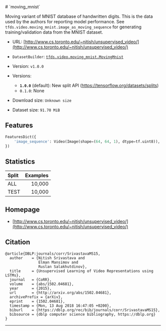 <div itemscope itemtype="http://schema.org/Dataset">
  <div itemscope itemprop="includedInDataCatalog" itemtype="http://schema.org/DataCatalog">
    <meta itemprop="name" content="TensorFlow Datasets" />
  </div>
  <meta itemprop="name" content="moving_mnist" />
  <meta itemprop="description" content="Moving variant of MNIST database of handwritten digits. This is the&#10;data used by the authors for reporting model performance. See&#10;`tfds.video.moving_mnist.image_as_moving_sequence`&#10;for generating training/validation data from the MNIST dataset.&#10;&#10;&#10;To use this dataset:&#10;&#10;```python&#10;import tensorflow_datasets as tfds&#10;&#10;ds = tfds.load(&#x27;moving_mnist&#x27;, split=&#x27;train&#x27;)&#10;for ex in ds.take(4):&#10;  print(ex)&#10;```&#10;&#10;See [the guide](https://www.tensorflow.org/datasets/overview) for more&#10;informations on [tensorflow_datasets](https://www.tensorflow.org/datasets).&#10;&#10;" />
  <meta itemprop="url" content="https://www.tensorflow.org/datasets/catalog/moving_mnist" />
  <meta itemprop="sameAs" content="http://www.cs.toronto.edu/~nitish/unsupervised_video/" />
  <meta itemprop="citation" content="@article{DBLP:journals/corr/SrivastavaMS15,&#10;  author    = {Nitish Srivastava and&#10;               Elman Mansimov and&#10;               Ruslan Salakhutdinov},&#10;  title     = {Unsupervised Learning of Video Representations using LSTMs},&#10;  journal   = {CoRR},&#10;  volume    = {abs/1502.04681},&#10;  year      = {2015},&#10;  url       = {http://arxiv.org/abs/1502.04681},&#10;  archivePrefix = {arXiv},&#10;  eprint    = {1502.04681},&#10;  timestamp = {Mon, 13 Aug 2018 16:47:05 +0200},&#10;  biburl    = {https://dblp.org/rec/bib/journals/corr/SrivastavaMS15},&#10;  bibsource = {dblp computer science bibliography, https://dblp.org}&#10;}&#10;" />
</div>
# `moving_mnist`

Moving variant of MNIST database of handwritten digits. This is the data used by
the authors for reporting model performance. See
`tfds.video.moving_mnist.image_as_moving_sequence` for generating
training/validation data from the MNIST dataset.

*   URL:
    [http://www.cs.toronto.edu/~nitish/unsupervised_video/](http://www.cs.toronto.edu/~nitish/unsupervised_video/)
*   `DatasetBuilder`:
    [`tfds.video.moving_mnist.MovingMnist`](https://github.com/tensorflow/datasets/tree/master/tensorflow_datasets/video/moving_mnist.py)
*   Version: `v1.0.0`
*   Versions:

    *   **`1.0.0`** (default): New split API
        (https://tensorflow.org/datasets/splits)
    *   `0.1.0`: None

*   Download size: `Unknown size`

*   Dataset size: `91.70 MiB`

## Features
```python
FeaturesDict({
    'image_sequence': Video(Image(shape=(64, 64, 1), dtype=tf.uint8)),
})
```

## Statistics

Split | Examples
:---- | -------:
ALL   | 10,000
TEST  | 10,000

## Homepage

*   [http://www.cs.toronto.edu/~nitish/unsupervised_video/](http://www.cs.toronto.edu/~nitish/unsupervised_video/)

## Citation
```
@article{DBLP:journals/corr/SrivastavaMS15,
  author    = {Nitish Srivastava and
               Elman Mansimov and
               Ruslan Salakhutdinov},
  title     = {Unsupervised Learning of Video Representations using LSTMs},
  journal   = {CoRR},
  volume    = {abs/1502.04681},
  year      = {2015},
  url       = {http://arxiv.org/abs/1502.04681},
  archivePrefix = {arXiv},
  eprint    = {1502.04681},
  timestamp = {Mon, 13 Aug 2018 16:47:05 +0200},
  biburl    = {https://dblp.org/rec/bib/journals/corr/SrivastavaMS15},
  bibsource = {dblp computer science bibliography, https://dblp.org}
}
```

--------------------------------------------------------------------------------
